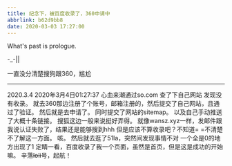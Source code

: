 ```yaml
---
title: 纪念下，被百度收录了，360申请中
abbrlink: b62d9bb8
date: 2020-03-03 17:27:00
---
```

What's past is prologue.

<!--more-->-_-||
一直没分清楚搜狗跟360，尴尬


----------


2020.3.4
2020年3月4日01:27:37
心血来潮通过so.com 查了下自己网站
发现没有收录。
就去360那边注册了个账号，邮箱注册的，然后提交了自己网站，且通过了验证。
然后就是去申请了。
同时提交了网站的sitemap。
以及自己手动推送了大概十条链接。
搜狐这边一般来说挺好弄得。
就像wansz.xyz一样，发邮件跟我说认证失败了，结果还是能够搜到hhh
但是应该不算收录吧？不知道= =不清楚不了解这一方面。
咳。
然后就去逛了51la，突然间发现事情不对
一个全是0的地方出现了1
定睛一看，百度收录了我一个页面，虽然是首页，但是这是成功的开始嘛。
辛落~~loli~~号，起航！

